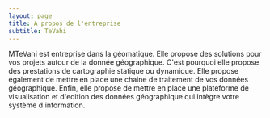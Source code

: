 ```yaml
---
layout: page
title: A propos de l'entreprise
subtitle: TeVahi
---
```


MTeVahi est entreprise dans la géomatique. Elle propose des solutions pour vos projets autour de la donnée géographique. C'est pourquoi elle propose des prestations de cartographie statique ou dynamique. Elle propose également de mettre en place une chaine de traitement de vos données géographique. Enfin, elle propose de mettre en place une plateforme de visualisation et d'edition des données géographique qui intègre votre système d'information.